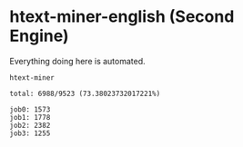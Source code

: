 # htext-miner-english (Second Engine)

Everything doing here is automated.

```
htext-miner

total: 6988/9523 (73.38023732017221%)

job0: 1573
job1: 1778
job2: 2382
job3: 1255
```